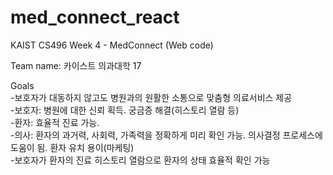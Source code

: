 # med_connect_react

KAIST CS496 Week 4 - MedConnect (Web code)   

Team name: 카이스트 의과대학 17   

Goals    
-보호자가 대동하지 않고도 병원과의 원활한 소통으로 맞춤형 의료서비스 제공   
-보호자: 병원에 대한 신뢰 획득. 궁금증 해결(히스토리 열람 등)    
-환자: 효율적 진료 가능.    
-의사: 환자의 과거력, 사회력, 가족력을 정확하게 미리 확인 가능. 의사결정 프로세스에 도움이 됨. 환자 유치 용이(마케팅)   
-보호자가 환자의 진료 히스토리 열람으로 환자의 상태 효율적 확인 가능   
